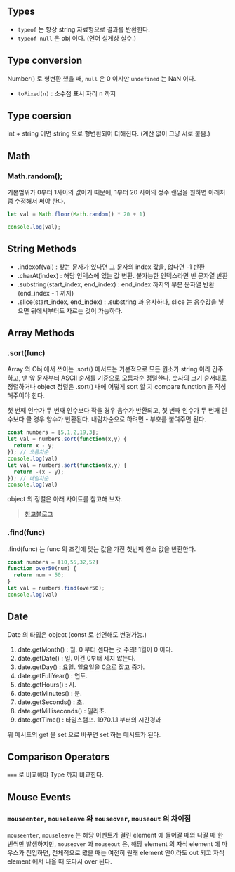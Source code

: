 ## Types
- `typeof` 는 항상 string 자료형으로 결과를 반환한다.
- `typeof null` 은 obj 이다. (언어 설계상 실수.)

## Type conversion
Number() 로 형변환 했을 때, `null` 은 0 이지만 `undefined` 는 NaN 이다.

- `toFixed(n)` : 소수점 표시 자리 n 까지

## Type coersion
int + string 이면 string 으로 형변환되어 더해진다. (계산 없이 그냥 서로 붙음.)

## Math
### Math.random();
기본범위가 0부터 1사이의 값이기 때문에, 1부터 20 사이의 정수 랜덤을 원하면 아래처럼 수정해서 써야 한다.

```javascript
let val = Math.floor(Math.random() * 20 + 1)

console.log(val);
```
## String Methods

- .indexof(val) : 찾는 문자가 있다면 그 문자의 index 값을, 없다면 -1 반환
- .charAt(index) : 해당 인덱스에 있는 값 변환. 불가능한 인덱스라면 빈 문자열 반환
- .substring(start_index, end_index) : end_index 까지의 부분 문자열 반환 (end_index - 1 까지)
- .slice(start_index, end_index) : .substring 과 유사하나, slice 는 음수값을 넣으면 뒤에서부터도 자르는 것이 가능하다.

## Array Methods

### .sort(func)
Array 와 Obj 에서 쓰이는 .sort() 메서드는 기본적으로 모든 원소가 string 이라 간주하고, 맨 앞 문자부터 ASCII 순서를 기준으로 오름차순 정렬한다. 숫자의 크기 순서대로 정렬하거나 object 정렬은 .sort() 내에 어떻게 sort 할 지 compare function 을 작성해주어야 한다. 

첫 번째 인수가 두 번째 인수보다 작을 경우 음수가 반환되고, 첫 번째 인수가 두 번째 인수보다 클 경우 양수가 반환된다. 내림차순으로 하려면 - 부호를 붙여주면 된다. 
```javascript
const numbers = [5,1,2,19,3];
let val = numbers.sort(function(x,y) {
  return x - y;
}); // 오름차순
console.log(val)
let val = numbers.sort(function(x,y) {
  return -(x - y);
}); // 내림차순
console.log(val)
```

object 의 정렬은 아래 사이트를 참고해 보자.
> [참고블로그](http://dudmy.net/javascript/2015/11/16/javascript-sort/)

### .find(func)
.find(func) 는 func 의 조건에 맞는 값을 가진 첫번째 원소 값을 반환한다.

```javascript
const numbers = [10,55,32,52]
function over50(num) {
  return num > 50;
}
let val = numbers.find(over50);
console.log(val)
```

## Date
Date 의 타입은 object (const 로 선언해도 변경가능.)

1. date.getMonth() : 월. 0 부터 센다는 것 주의! 1월이 0 이다.
1. date.getDate() : 일. 이건 0부터 세지 않는다.
1. date.getDay() : 요일. 일요일을 0으로 잡고 증가.
1. date.getFullYear() : 연도.
1. date.getHours() : 시.
1. date.getMinutes() : 분.
1. date.getSeconds() : 초.
1. date.getMilliseconds() : 밀리초.
1. date.getTime() : 타임스탬프. 1970.1.1 부터의 시간경과

위 메서드의 get 을 set 으로 바꾸면 set 하는 메서드가 된다.

## Comparison Operators
`===` 로 비교해야 Type 까지 비교한다.

## Mouse Events

### `mouseenter`, `mouseleave` 와 `mouseover`, `mouseout` 의 차이점
`mouseenter`, `mouseleave` 는 해당 이벤트가 걸린 element 에 들어갈 때와 나갈 때 한 번씩만 발생하지만, `mouseover` 과 `mouseout` 은, 해당 element 의 자식 element 에 마우스가 진입하면, 전체적으로 봤을 때는 여전히 원래 element 안이라도 out 되고 자식 element 에서 나올 때 또다시 over 된다. 
